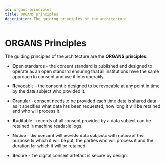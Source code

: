 ```yaml
---
id: organs-principles
title: ORGANS principles
description: The guiding principles of the architecture
---
```


# ORGANS Principles

The guiding principles of the architecture are the **ORGANS principles**:

- **O**pen standards - the consent standard is published and designed to operate as an open standard ensuring that all institutions have the same approach to consent and use it interoperably.

- **R**evocable - the consent is designed to be revocable at any point in time by the data subject who provided it.

- **G**ranular - consent needs to be provided each time data is shared data as it specifies what data has been requested, how long it will be retained and who will process it.

- **A**uditable - records of all consent provided by a data subject can be retained in machine readable logs.

- **N**otice - the consent will provide data subjects with notice of the purpose to which it will be put, the parties who will process it and the duration for which it will be retained.

- **S**ecure - the digital consent artefact is secure by design.
